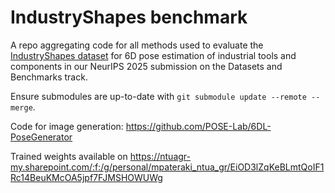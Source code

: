 # IndustryShapes benchmark
A repo aggregating code for all methods used to evaluate the [IndustryShapes dataset](https://huggingface.co/datasets/POSE-Lab/IndustryShapes) for 6D pose estimation of industrial tools and components in our NeurIPS 2025 submission on the Datasets and Benchmarks track. 

Ensure submodules are up-to-date with `git submodule update --remote --merge`.

Code for image generation: https://github.com/POSE-Lab/6DL-PoseGenerator

Trained weights available on https://ntuagr-my.sharepoint.com/:f:/g/personal/mpateraki_ntua_gr/EiOD3lZqKeBLmtQoIF1Rc14BeuKMcOA5jpf7FJMSHOWUWg

